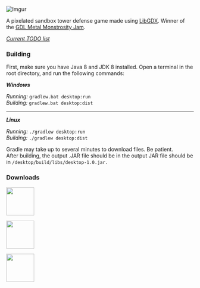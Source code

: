 ![Imgur](https://i.imgur.com/w4N0yhv.png)

A pixelated sandbox tower defense game made using [LibGDX](https://libgdx.badlogicgames.com/). Winner of the [GDL Metal Monstrosity Jam](https://itch.io/jam/gdl---metal-monstrosity-jam).

_[Current TODO list](TODO.md)_

### Building

First, make sure you have Java 8 and JDK 8 installed. Open a terminal in the root directory, and run the following commands:

**_Windows_**

_Running:_ `gradlew.bat desktop:run`  
_Building:_ `gradlew.bat desktop:dist`

---

**_Linux_**

_Running:_ `./gradlew desktop:run`  
_Building:_ `./gradlew desktop:dist`

Gradle may take up to several minutes to download files. Be patient. <br>
After building, the output .JAR file should be in the output JAR file should be in `/desktop/build/libs/desktop-1.0.jar.`

### Downloads

<a href="https://anuke.itch.io/mindustry"><img src="https://i.imgur.com/sk26hTV.png" width="auto" height="75"></a>

<a href="https://anuke.itch.io/mindustry"><img src="https://i.imgur.com/7hEpNAf.gif" width="auto" height="75"></a>

<a href="https://play.google.com/store/apps/details?id=io.anuke.mindustry&hl=en"><img src="https://i.imgur.com/8dF6l81.png" width="auto" height="75"></a>
